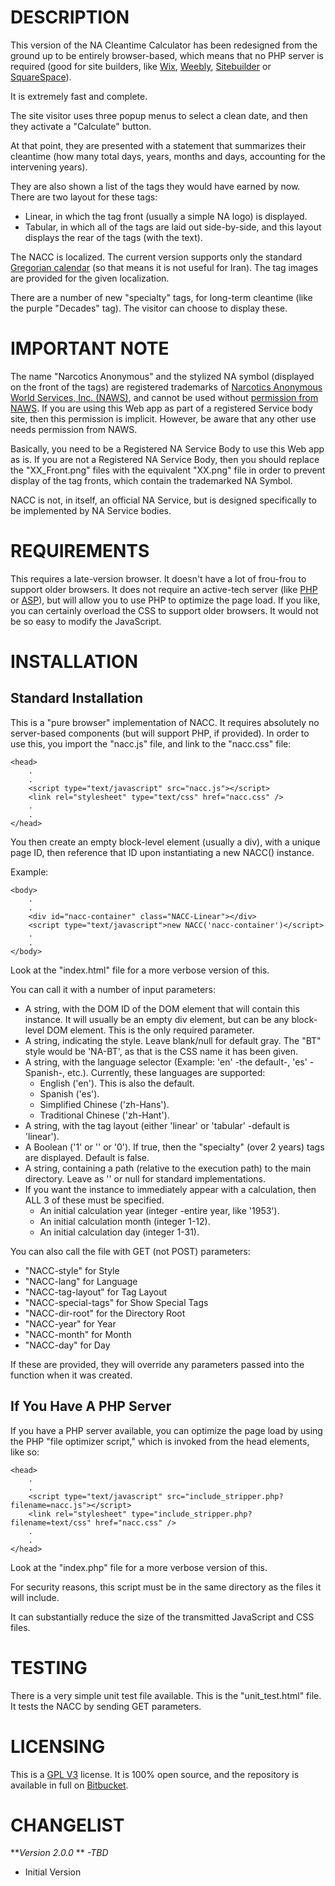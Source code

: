 DESCRIPTION
===========
This version of the NA Cleantime Calculator has been redesigned from the ground up to be entirely browser-based, which means that no PHP server is required (good for site builders, like [Wix](http://wix.com), [Weebly](http://weebly.com), [Sitebuilder](http://sitebuilder.com) or [SquareSpace](http://squarespace.com)).

It is extremely fast and complete.

The site visitor uses three popup menus to select a clean date, and then they activate a "Calculate" button.

At that point, they are presented with a statement that summarizes their cleantime (how many total days, years, months and days, accounting for the intervening years).

They are also shown a list of the tags they would have earned by now. There are two layout for these tags:

- Linear, in which the tag front (usually a simple NA logo) is displayed.
- Tabular, in which all of the tags are laid out side-by-side, and this layout displays the rear of the tags (with the text).

The NACC is localized. The current version supports only the standard [Gregorian calendar](https://en.wikipedia.org/wiki/Gregorian_calendar) (so that means it is not useful for Iran).
The tag images are provided for the given localization.

There are a number of new "specialty" tags, for long-term cleantime (like the purple "Decades" tag). The visitor can choose to display these.

IMPORTANT NOTE
==============
The name "Narcotics Anonymous" and the stylized NA symbol (displayed on the front of the tags) are registered trademarks of [Narcotics Anonymous World Services, Inc. (NAWS)](http://na.org), and cannot be used without [permission from NAWS](http://na.org/?ID=legal-bulletins-fipt). If you are using this Web app as part of a registered Service body site, then this permission is implicit. However, be aware that any other use needs permission from NAWS.

Basically, you need to be a Registered NA Service Body to use this Web app as is. If you are not a Registered NA Service Body, then you should replace the "XX_Front.png" files with the equivalent "XX.png" file in order to prevent display of the tag fronts, which contain the trademarked NA Symbol.

NACC is not, in itself, an official NA Service, but is designed specifically to be implemented by NA Service bodies.

REQUIREMENTS
============
This requires a late-version browser. It doesn't have a lot of frou-frou to support older browsers.
It does not require an active-tech server (like [PHP](http://php.net) or [ASP](http://asp.net)), but will allow you to use PHP to optimize the page load.
If you like, you can certainly overload the CSS to support older browsers. It would not be so easy to modify the JavaScript.

INSTALLATION
============
Standard Installation
---------------------
This is a "pure browser" implementation of NACC. It requires absolutely no server-based components (but will support PHP, if provided).
In order to use this, you import the "nacc.js" file, and link to the "nacc.css" file:

    <head>
        .
        .
        <script type="text/javascript" src="nacc.js"></script>
        <link rel="stylesheet" type="text/css" href="nacc.css" />
        .
        .
    </head>

You then create an empty block-level element (usually a div), with a unique page ID, then reference that ID upon instantiating a new NACC() instance.

Example:

    <body>
        .
        .
        <div id="nacc-container" class="NACC-Linear"></div>
        <script type="text/javascript">new NACC('nacc-container')</script>
        .
        .
    </body>

Look at the "index.html" file for a more verbose version of this.

You can call it with a number of input parameters:

- A string, with the DOM ID of the DOM element that will contain this instance. It will usually be an empty div element, but can be any block-level DOM element. This is the only required parameter.
- A string, indicating the style. Leave blank/null for default gray. The "BT" style would be 'NA-BT', as that is the CSS name it has been given.                                 
- A string, with the language selector (Example: 'en' -the default-, 'es' -Spanish-, etc.). Currently, these languages are supported:
    - English ('en'). This is also the default.
    - Spanish ('es').
    - Simplified Chinese ('zh-Hans').
    - Traditional Chinese ('zh-Hant').      
- A string, with the tag layout (either 'linear' or 'tabular' -default is 'linear').     
- A Boolean ('1' or '' or '0'). If true, then the "specialty" (over 2 years) tags are displayed. Default is false.     
- A string, containing a path (relative to the execution path) to the main directory. Leave as '' or null for standard implementations.                             
- If you want the instance to immediately appear with a calculation, then ALL 3 of these must be specified.
    - An initial calculation year (integer -entire year, like '1953').
    - An initial calculation month (integer 1-12).
    - An initial calculation day (integer 1-31).
        
You can also call the file with GET (not POST) parameters:

- "NACC-style" for Style
- "NACC-lang" for Language
- "NACC-tag-layout" for Tag Layout
- "NACC-special-tags" for Show Special Tags
- "NACC-dir-root" for the Directory Root
- "NACC-year" for Year
- "NACC-month" for Month
- "NACC-day" for Day

If these are provided, they will override any parameters passed into the function when it was created.

If You Have A PHP Server
------------------------
If you have a PHP server available, you can optimize the page load by using the PHP "file optimizer script," which is invoked from the head elements, like so:

    <head>
        .
        .
        <script type="text/javascript" src="include_stripper.php?filename=nacc.js"></script>
        <link rel="stylesheet" type="include_stripper.php?filename=text/css" href="nacc.css" />
        .
        .
    </head>

Look at the "index.php" file for a more verbose version of this.
    
For security reasons, this script must be in the same directory as the files it will include.

It can substantially reduce the size of the transmitted JavaScript and CSS files.

TESTING
=======

There is a very simple unit test file available. This is the "unit_test.html" file.
It tests the NACC by sending GET parameters.

LICENSING
=========
This is a [GPL V3](http://www.gnu.org/licenses/licenses.html#GPL) license. It is 100% open source, and the repository is available in full on [Bitbucket](https://bitbucket.org/bmlt/nacc2).

CHANGELIST
==========
***Version 2.0.0* ** *-TBD*

- Initial Version